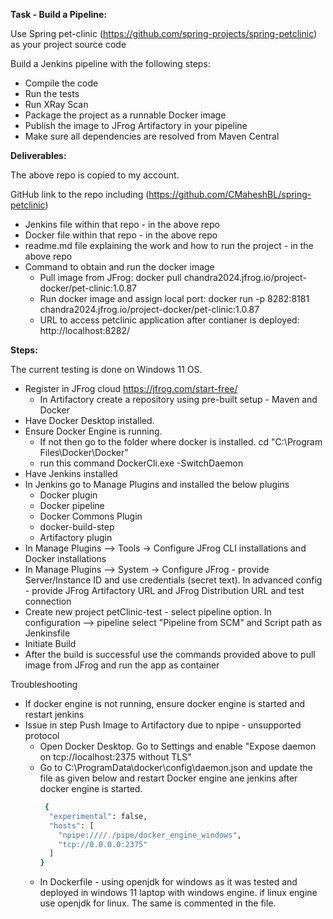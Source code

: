 **Task - Build a Pipeline:**

Use Spring pet-clinic (https://github.com/spring-projects/spring-petclinic) as your project source code

Build a Jenkins pipeline with the following steps:

  -  Compile the code
  -  Run the tests
  -  Run XRay Scan
  -  Package the project as a runnable Docker image
  -  Publish the image to JFrog Artifactory in your pipeline
  -  Make sure all dependencies are resolved from Maven Central


**Deliverables:**

The above repo is copied to my account.

GitHub link to the repo including (https://github.com/CMaheshBL/spring-petclinic)

  -  Jenkins file within that repo  - in the above repo
  -  Docker file within that repo - in the above repo
  -  readme.md file explaining the work and how to run the project - in the above repo
  -  Command to obtain and run the docker image
      -  Pull image from JFrog: docker pull chandra2024.jfrog.io/project-docker/pet-clinic:1.0.87
      -  Run docker image and assign local port: docker run -p 8282:8181 chandra2024.jfrog.io/project-docker/pet-clinic:1.0.87
      -  URL to access petclinic application after contianer is deployed: http://localhost:8282/

**Steps:**

The current testing is done on Windows 11 OS.
  - Register in JFrog cloud https://jfrog.com/start-free/
      - In Artifactory create a repository using pre-built setup - Maven and Docker
  - Have Docker Desktop installed.
  - Ensure Docker Engine is running.
      - If not then go to the folder where docker is installed. cd "C:\Program Files\Docker\Docker\"
      - run this command DockerCli.exe -SwitchDaemon
  - Have Jenkins installed
  - In Jenkins go to Manage Plugins and installed the below plugins
      - Docker plugin
      - Docker pipeline
      - Docker Commons Plugin
      - docker-build-step
      - Artifactory plugin
  - In Manage Plugins --> Tools -> Configure JFrog CLI installations and Docker installations
  - In Manage Plugins --> System -> Configure JFrog - provide Server/Instance ID and use credentials (secret text). In advanced config - provide JFrog Artifactory URL and JFrog Distribution URL and test connection
  - Create new project petClinic-test - select pipeline option. In configuration --> pipeline select "Pipeline from SCM" and Script path as Jenkinsfile
  - Initiate Build
  - After the build is successful use the commands provided above to pull image from JFrog and run the app as container
  
  Troubleshooting
  - If docker engine is not running, ensure docker engine is started and restart jenkins
  - Issue in step Push Image to Artifactory due to npipe - unsupported protocol
    - Open Docker Desktop. Go to Settings and enable "Expose daemon on tcp://localhost:2375 without TLS"
    - Go to C:\ProgramData\docker\config\daemon.json and update the file as given below and restart Docker engine ane jenkins after docker engine is started.
        ```bash
         {
          "experimental": false,
          "hosts": [
        	"npipe:////./pipe/docker_engine_windows",
            "tcp://0.0.0.0:2375"
          ]
        }
        ```
    - In Dockerfile - using openjdk for windows as it was tested and deployed in windows 11 laptop with windows engine. if linux engine use openjdk for linux. The same is commented in the file.





